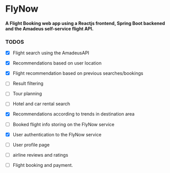 # FlyNow
#### A Flight Booking web app using a Reactjs frontend, Spring Boot backened and the Amadeus self-service flight API. 

### TODOS

- [x] Flight search using the AmadeusAPI
- [x] Recommendations based on user location
- [x] Flight recommendation based on previous searches/bookings
- [ ] Result filtering
- [ ] Tour planning
- [ ] Hotel and car rental search
- [x] Recommendations according to trends in destination area
- [ ] Booked flight info storing on the FlyNow service
- [x] User authentication to the FlyNow service
- [ ] User profile page
- [ ] airline reviews and ratings
- [ ] Flight booking and payment.

